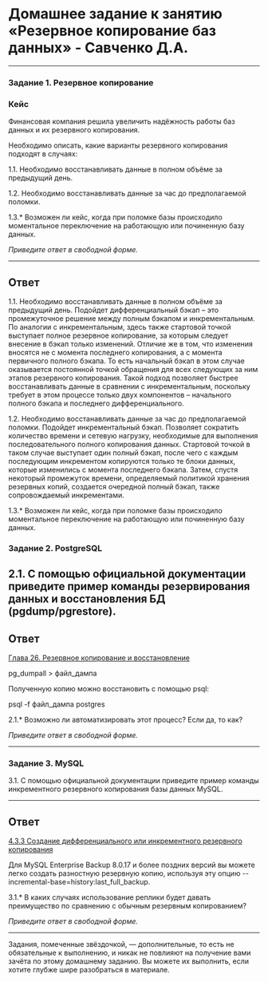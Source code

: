 # Домашнее задание к занятию «Резервное копирование баз данных» - Савченко Д.А.

---

### Задание 1. Резервное копирование

### Кейс
Финансовая компания решила увеличить надёжность работы баз данных и их резервного копирования. 

Необходимо описать, какие варианты резервного копирования подходят в случаях: 

1.1. Необходимо восстанавливать данные в полном объёме за предыдущий день.

1.2. Необходимо восстанавливать данные за час до предполагаемой поломки.

1.3.* Возможен ли кейс, когда при поломке базы происходило моментальное переключение на работающую или починенную базу данных.

*Приведите ответ в свободной форме.*

---
## Ответ
1.1. Необходимо восстанавливать данные в полном объёме за предыдущий день. Подойдет дифференциальный бэкап – это промежуточное решение между полным бэкапом и инкрементальным. По аналогии с инкрементальным, здесь также стартовой точкой выступает полное резервное копирование, за которым следует внесение в бэкап только изменений.
Отличие же в том, что изменения вносятся не с момента последнего копирования, а с момента первичного полного бэкапа. То есть начальный бэкап в этом случае оказывается постоянной точкой обращения для всех следующих за ним этапов резервного копирования. Такой подход позволяет быстрее восстанавливать данные в сравнении с инкрементальным, поскольку требует в этом процессе только двух компонентов – начального полного бэкапа и последнего дифференциального.

1.2. Необходимо восстанавливать данные за час до предполагаемой поломки. Подойдет инкрементальный бэкап. Позволяет сократить количество времени и сетевую нагрузку, необходимые для выполнения последовательного полного копирования данных. Стартовой точкой в таком случае выступает один полный бэкап, после чего с каждым последующим инкрементом копируются только те блоки данных, которые изменились с момента последнего бэкапа. Затем, спустя некоторый промежуток времени, определяемый политикой хранения резервных копий, создается очередной полный бэкап, также сопровождаемый инкрементами.

1.3.* Возможен ли кейс, когда при поломке базы происходило моментальное переключение на работающую или починенную базу данных.

### Задание 2. PostgreSQL

2.1. С помощью официальной документации приведите пример команды резервирования данных и восстановления БД (pgdump/pgrestore).
----
## Ответ

[Глава 26. Резервное копирование и восстановление](https://postgrespro.ru/docs/postgresql/15/backup-dump#BACKUP-DUMP-ALL)

pg_dumpall > файл_дампа

Полученную копию можно восстановить с помощью psql:

psql -f файл_дампа postgres

2.1.* Возможно ли автоматизировать этот процесс? Если да, то как?

*Приведите ответ в свободной форме.*

---

### Задание 3. MySQL

3.1. С помощью официальной документации приведите пример команды инкрементного резервного копирования базы данных MySQL. 

----
## Ответ

[4.3.3 Создание дифференциального или инкрементного резервного копирования](https://dev.mysql.com/doc/mysql-enterprise-backup/8.0/en/mysqlbackup.incremental.html)

Для MySQL Enterprise Backup 8.0.17 и более поздних версий вы можете легко создать разностную резервную копию, используя эту опцию --incremental-base=history:last_full_backup.

3.1.* В каких случаях использование реплики будет давать преимущество по сравнению с обычным резервным копированием?

*Приведите ответ в свободной форме.*

---

Задания, помеченные звёздочкой, — дополнительные, то есть не обязательные к выполнению, и никак не повлияют на получение вами зачёта по этому домашнему заданию. Вы можете их выполнить, если хотите глубже шире разобраться в материале.
